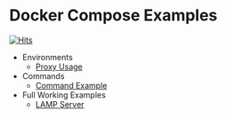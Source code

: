 # Docker Compose Examples

[![Hits](https://hits.seeyoufarm.com/api/count/incr/badge.svg?url=https%3A%2F%2Fgithub.com%2FWebFikirleri%2Fdocker-compose-examples&count_bg=%233D81C8&title_bg=%23555555&icon=docker.svg&icon_color=%23E7E7E7&title=hits&edge_flat=true)](https://hits.seeyoufarm.com)

- Environments
  - [Proxy Usage](https://github.com/WebFikirleri/docker-compose-examples/blob/main/examples/proxy.yaml)
- Commands
  - [Command Example](https://github.com/WebFikirleri/docker-compose-examples/blob/main/examples/command.yml)
- Full Working Examples
  - [LAMP Server](https://github.com/WebFikirleri/docker-compose-examples/blob/main/examples/lamp.yml)
